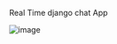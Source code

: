 Real Time django chat App

![image](https://github.com/divya1298/ChatApp-Django/assets/55396532/5974cbdd-1b2e-4388-989e-410aa3539eb6)
